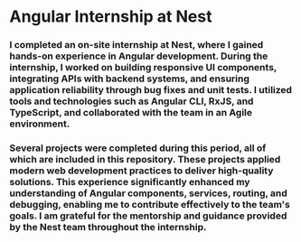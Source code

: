 # Angular Internship at Nest 

### I completed an on-site internship at Nest, where I gained hands-on experience in Angular development. During the internship, I worked on building responsive UI components, integrating APIs with backend systems, and ensuring application reliability through bug fixes and unit tests. I utilized tools and technologies such as Angular CLI, RxJS, and TypeScript, and collaborated with the team in an Agile environment.  

### Several projects were completed during this period, all of which are included in this repository. These projects applied modern web development practices to deliver high-quality solutions. This experience significantly enhanced my understanding of Angular components, services, routing, and debugging, enabling me to contribute effectively to the team's goals. I am grateful for the mentorship and guidance provided by the Nest team throughout the internship.
